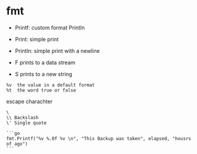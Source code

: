 # fmt

* Printf: custom format Println
* Print: simple print
* Println: simple print with a newline



* F prints to a data stream
* S prints to a new string

```
%v	the value in a default format
%t	the word true or false
```

escape charachter

```
\
\\ Backslash
\' Single quote
```

````
```go
fmt.Printf("%v %.0f %v \n", "This Backup was taken", elapsed, "housrs of ago")
```
````
